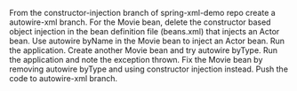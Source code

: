 From the constructor-injection branch of spring-xml-demo repo create a
autowire-xml branch.
For the Movie bean, delete the constructor based object injection in the bean definition file
(beans.xml) that injects an Actor bean.
Use autowire byName in the Movie bean to inject an Actor bean.
Run the application.
Create another Movie bean and try autowire byType.
Run the application and note the exception thrown.
Fix the Movie bean by removing autowire byType and using constructor injection instead.
Push the code to autowire-xml branch.